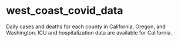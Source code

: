 # west_coast_covid_data
Daily cases and deaths for each county in California, Oregon, and Washington.
ICU and hospitalization data are available for California.
